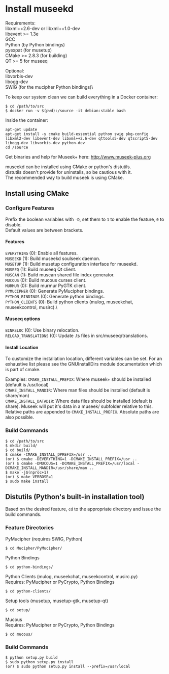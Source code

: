 # Install museekd

Requirements:\
libxml++2.6-dev or libxml++1.0-dev\
libevent >= 1.3e\
GCC\
Python (by Python bindings)\
pyexpat (for musetup)\
CMake >= 2.8.3 (for building)\
QT >= 5 for museeq

Optional:\
libvorbis-dev\
libogg-dev\
SWIG (for the mucipher Python bindings)\

To keep our system clean we can build everything in a Docker container:
```shell
$ cd /path/to/src
$ docker run -v $(pwd):/source -it debian:stable bash
```

Inside the container:
```shell
apt-get update
apt-get install -y cmake build-essential python swig pkg-config libxml2-dev libevent-dev libxml++2.6-dev qttools5-dev qtscript5-dev libogg-dev libvorbis-dev python-dev
cd /source
```

Get binaries and help for Museek+ here: http://www.museek-plus.org


museekd can be installed using CMake or python's distutils.\
distutils doesn't provide for uninstalls, so be cautious with it.\
The recommended way to build museek is using CMake.

## Install using CMake

### Configure Features

Prefix the boolean variables with `-D`, set them to `1` to enable the feature, `0` to disable.\
Default values are between brackets.

#### Features
`EVERYTHING` (0): Enable all features.\
`MUSEEKD` (1): Build museekd soulseek daemon.\
`MUSETUP` (1): Build musetup configuration interface for museekd.\
`MUSEEQ` (1):  Build museeq Qt client.\
`MUSCAN` (1):  Build muscan shared file index generator.\
`MUCOUS` (0):  Build mucous curses client.\
`MURMUR` (0):  Build murmur PyGTK client.\
`PYMUCIPHER` (0):      Generate PyMucipher bindings.\
`PYTHON_BINDINGS` (0): Generate python bindings.\
`PYTHON_CLIENTS` (0):  Build python clients (mulog, museekchat, museekcontrol, musirc).\

#### Museeq options
  `BINRELOC` (0): Use binary relocation.\
  `RELOAD_TRANSLATIONS` (0): Update .ts files in src/museeq/translations.

#### Install Location

To customize the installation location, different variables can be set. For an exhaustive list please see the GNUInstallDirs module documentation which is part of cmake.

Examples:
`CMAKE_INSTALL_PREFIX`: Where museek+ should be installed (default is /usr/local)\
`CMAKE_INSTALL_MANDIR`: Where man files should be installed (default is share/man)\
`CMAKE_INSTALL_DATADIR`: Where data files should be installed (default is share). Museek will put it's data in a museek/ subfolder relative to this.\
Relative paths are appended to `CMAKE_INSTALL_PREFIX`. Absolute paths are also possible.

### Build Commands

```shell
$ cd /path/to/src
$ mkdir build/
$ cd build/
$ cmake -CMAKE_INSTALL_DPREFIX=/usr ..
(or) $ cmake -DEVERYTHING=1 -DCMAKE_INSTALL_PREFIX=/usr ..
(or) $ cmake -DMUCOUS=1 -DCMAKE_INSTALL_PREFIX=/usr/local -DCMAKE_INSTALL_MANDIR=/usr/share/man ..
$ make -j$(nproc+1)
(or) $ make VERBOSE=1
$ sudo make install
```

## Distutils (Python's built-in installation tool)

Based on the desired feature, `cd` to the appropriate directory and issue the build commands.

### Feature Directories

PyMucipher (requires SWIG, Python)
```shell
$ cd Mucipher/PyMucipher/
```
Python Bindings
```shell
$ cd python-bindings/
```
Python Clients (mulog, museekchat, museekcontrol, musirc.py)\
Requires: PyMucipher or PyCrypto, Python Bindings
```shell
$ cd python-clients/
```
Setup tools (musetup, musetup-gtk, musetup-qt)
```shell
$ cd setup/
```
Mucous\
Requires: PyMucipher or PyCrypto, Python Bindings
```shell
$ cd mucous/
```

### Build Commands

```shell
$ python setup.py build
$ sudo python setup.py install
(or) $ sudo python setup.py install --prefix=/usr/local
```
